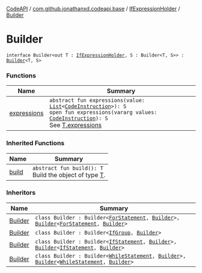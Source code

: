 [CodeAPI](../../../index.md) / [com.github.jonathanxd.codeapi.base](../../index.md) / [IfExpressionHolder](../index.md) / [Builder](.)

# Builder

`interface Builder<out T : `[`IfExpressionHolder`](../index.md)`, S : Builder<T, S>> : `[`Builder`](../../../com.github.jonathanxd.codeapi.builder/-builder/index.md)`<T, S>`

### Functions

| Name | Summary |
|---|---|
| [expressions](expressions.md) | `abstract fun expressions(value: `[`List`](https://kotlinlang.org/api/latest/jvm/stdlib/kotlin.collections/-list/index.html)`<`[`CodeInstruction`](../../../com.github.jonathanxd.codeapi/-code-instruction.md)`>): S`<br>`open fun expressions(vararg values: `[`CodeInstruction`](../../../com.github.jonathanxd.codeapi/-code-instruction.md)`): S`<br>See [T.expressions](expressions.md) |

### Inherited Functions

| Name | Summary |
|---|---|
| [build](../../../com.github.jonathanxd.codeapi.builder/-builder/build.md) | `abstract fun build(): T`<br>Build the object of type [T](#). |

### Inheritors

| Name | Summary |
|---|---|
| [Builder](../../-for-statement/-builder/index.md) | `class Builder : Builder<`[`ForStatement`](../../-for-statement/index.md)`, `[`Builder`](../../-for-statement/-builder/index.md)`>, `[`Builder`](../../-body-holder/-builder/index.md)`<`[`ForStatement`](../../-for-statement/index.md)`, `[`Builder`](../../-for-statement/-builder/index.md)`>` |
| [Builder](../../-if-group/-builder/index.md) | `class Builder : Builder<`[`IfGroup`](../../-if-group/index.md)`, `[`Builder`](../../-if-group/-builder/index.md)`>` |
| [Builder](../../-if-statement/-builder/index.md) | `class Builder : Builder<`[`IfStatement`](../../-if-statement/index.md)`, `[`Builder`](../../-if-statement/-builder/index.md)`>, `[`Builder`](../../-body-holder/-builder/index.md)`<`[`IfStatement`](../../-if-statement/index.md)`, `[`Builder`](../../-if-statement/-builder/index.md)`>` |
| [Builder](../../-while-statement/-builder/index.md) | `class Builder : Builder<`[`WhileStatement`](../../-while-statement/index.md)`, `[`Builder`](../../-while-statement/-builder/index.md)`>, `[`Builder`](../../-body-holder/-builder/index.md)`<`[`WhileStatement`](../../-while-statement/index.md)`, `[`Builder`](../../-while-statement/-builder/index.md)`>` |
